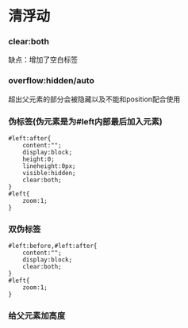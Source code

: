 # 清浮动
### clear:both
缺点：增加了空白标签  
### overflow:hidden/auto
超出父元素的部分会被隐藏以及不能和position配合使用
### 伪标签(伪元素是为#left内部最后加入元素)

	#left:after{
		content:"";
		display:block;
		height:0;
		lineheight:0px;
		visible:hidden;
		clear:both;
	}
	#left{
		zoom:1;
	}
### 双伪标签
	#left:before,#left:after{
		content:"";
		display:block;
		clear:both;
	}
	#left{
		zoom:1;
	}
### 给父元素加高度
